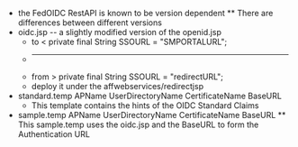 * the FedOIDC RestAPI is known to be version dependent
** There are differences between different versions
* oidc.jsp -- a slightly modified version of the openid.jsp
	* to <     private final String SSOURL = "SMPORTALURL";
	* ---
	* from >     private final String SSOURL = "redirectURL";
	* deploy it under the affwebservices/redirectjsp
* standard.temp APName UserDirectoryName CertificateName BaseURL
	* This template contains the hints of the OIDC Standard Claims
* sample.temp APName UserDirectoryName CertificateName BaseURL
** This sample.temp uses the oidc.jsp and the BaseURL to form the Authentication URL
